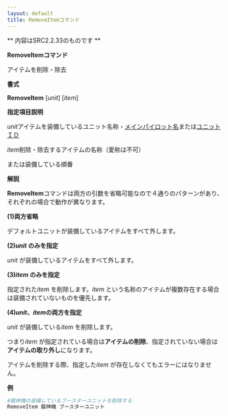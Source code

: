 ```yaml
---
layout: default
title: RemoveItemコマンド
---
```

** 内容はSRC2.2.33のものです **

**RemoveItemコマンド**

アイテムを削除・除去

**書式**

**RemoveItem** [*unit*] [*item*]

**指定項目説明**

*unit*アイテムを装備しているユニット名称・[メインパイロット名](メインパイロット名.md)または[ユニットＩＤ](ユニットＩＤ.md)

*item*削除・除去するアイテムの名称（愛称は不可）

または装備している順番

**解説**

**RemoveItem**コマンドは両方の引数を省略可能なので４通りのパターンがあり、それぞれの場合で動作が異なります。

**(1)両方省略**

デフォルトユニットが装備しているアイテムをすべて外します。

**(2)*unit* のみを指定**

*unit* が装備しているアイテムをすべて外します。

**(3)*item* のみを指定**

指定された*item* を削除します。*item* という名称のアイテムが複数存在する場合は装備されていないものを優先します。

**(4)*unit*、*item*の両方を指定**

*unit* が装備している*item* を削除します。

つまり*item* が指定されている場合は**アイテムの削除**、指定されていない場合は**アイテムの取り外し**になります。

アイテムを削除する際、指定した*item* が存在しなくてもエラーにはなりません。

**例**
```sh
#龍神機の装備しているブースターユニットを削除する
RemoveItem 龍神機 ブースターユニット
```

